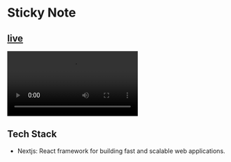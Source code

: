 # Sticky Note 

 
## [live](https://sticky-note-feature.vercel.app/)

![App Video](https://res.cloudinary.com/dvkfio4zq/video/upload/v1702712088/upload/g03uczezj5tmh90wfmy7.mkv)


## Tech Stack

- Nextjs: React framework for building fast and scalable web applications.

 


 


 
